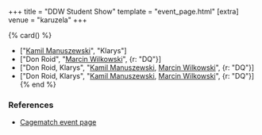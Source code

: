 +++
title = "DDW Student Show"
template = "event_page.html"
[extra]
venue = "karuzela"
+++

{% card() %}
- ["[Kamil Manuszewski](@/w/kamil-aleksander.md)", "Klarys"]
- ["Don Roid", "[Marcin Wilkowski](@/w/jedrus-bulecka.md)", {r: "DQ"}]
- ["Don Roid, Klarys", "[Kamil Manuszewski](@/w/kamil-aleksander.md), [Marcin Wilkowski](@/w/jedrus-bulecka.md)",
  {r: "DQ"}]
- ["Don Roid, Klarys", "[Kamil Manuszewski](@/w/kamil-aleksander.md), [Marcin Wilkowski](@/w/jedrus-bulecka.md)",
  {r: "DQ"}]
{% end %}

### References

* [Cagematch event page](https://www.cagematch.net/?id=1&nr=39143)
